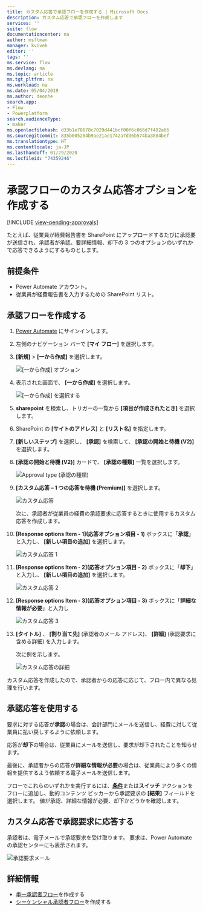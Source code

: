 ```yaml
---
title: カスタム応答で承認フローを作成する | Microsoft Docs
description: カスタム応答で承認フローを作成します
services: ''
suite: flow
documentationcenter: na
author: msftman
manager: kvivek
editor: ''
tags: ''
ms.service: flow
ms.devlang: na
ms.topic: article
ms.tgt_pltfrm: na
ms.workload: na
ms.date: 05/04/2019
ms.author: deonhe
search.app:
- Flow
- Powerplatform
search.audienceType:
- maker
ms.openlocfilehash: d33b1e78678c7029d441bcf00f6c066d7f492a66
ms.sourcegitcommit: 835b005284b9ae21ae1742a7d36b574ba3884bef
ms.translationtype: HT
ms.contentlocale: ja-JP
ms.lasthandoff: 01/29/2020
ms.locfileid: "74359246"
---
```

# <a name="create-custom-response-options-for-approval-flows"></a>承認フローのカスタム応答オプションを作成する
[!INCLUDE [view-pending-approvals](includes/cc-rebrand.md)]

たとえば、従業員が経費報告書を SharePoint にアップロードするたびに承認要が送信され、承認者が承認、要詳細情報、却下の 3 つのオプションのいずれかで応答できるようにするものとします。


## <a name="prerequisites"></a>前提条件

- Power Automate アカウント。
- 従業員が経費報告書を入力するための SharePoint リスト。

## <a name="create-approval-flow"></a>承認フローを作成する
1. [Power Automate](https://flow.microsoft.com) にサインインします。
1. 左側のナビゲーション バーで **[マイ フロー]** を選択します。
1. **[新規]**  >  **[一から作成]** を選択します。

    ![[一から作成] オプション](media/create-approval-response-options/create-approval-response-options.png)

1. 表示された画面で、 **[一から作成]** を選択します。 

    ![[一から作成] を選択する](media/create-approval-response-options/create-from-blank.png)

1. **sharepoint** を検索し、トリガーの一覧から **[項目が作成されたとき]** を選択します。 

1. SharePoint の **[サイトのアドレス]** と **[リスト名]** を指定します。 

1. **[新しいステップ]** を選択し、 **[承認]** を検索して、 **[承認の開始と待機 (V2)]** を選択します。

1. **[承認の開始と待機 (V2)]** カードで、 **[承認の種類]** 一覧を選択します。

    ![Approval type (承認の種類)](media/create-approval-response-options/select-approval-type.png)

1. **[カスタム応答 – 1 つの応答を待機 (Premium)]** を選択します。

    ![カスタム応答](media/create-approval-response-options/select-custom-responses.png)

    次に、承認者が従業員の経費の承認要求に応答するときに使用するカスタム応答を作成します。


1. **[Response options Item - 1]\(応答オプション項目 - 1\)** ボックスに「**承認**」と入力し、 **[新しい項目の追加]** を選択します。 

    ![カスタム応答 1](media/create-approval-response-options/enter-response-1.png)

1. **[Response options Item - 2]\(応答オプション項目 - 2\)** ボックスに「**却下**」と入力し、 **[新しい項目の追加]** を選択します。

    ![カスタム応答 2](media/create-approval-response-options/enter-response-2.png)

1. **[Response options Item - 3]\(応答オプション項目 - 3\)** ボックスに「**詳細な情報が必要**」と入力し

    ![カスタム応答 3](media/create-approval-response-options/enter-response-3.png)   
    

1. **[タイトル]** 、 **[割り当て先]** (承認者のメール アドレス)、 **[詳細]** (承認要求に含める詳細) を入力します。

    次に例を示します。

    ![カスタム応答の詳細](media/create-approval-response-options/enter-title-assigned-to-details.png)


カスタム応答を作成したので、承認者からの応答に応じて、フロー内で異なる処理を行います。


## <a name="use-approval-responses"></a>承認応答を使用する 

要求に対する応答が**承認**の場合は、会計部門にメールを送信し、経費に対して従業員に払い戻しするように依頼します。 

応答が**却下**の場合は、従業員にメールを送信し、要求が却下されたことを知らせます。

最後に、承認者からの応答が**詳細な情報が必要**の場合は、従業員により多くの情報を提供するよう依頼する電子メールを送信します。

フローでこれらのいずれかを実行するには、[**条件**](add-condition.md)または**スイッチ** アクションをフローに追加し、動的コンテンツ ピッカーから承認要求の **[結果]** フィールドを選択します。 値が承認、詳細な情報が必要、却下かどうかを確認します。

## <a name="respond-to-approval-requests-with-a-custom-response"></a>カスタム応答で承認要求に応答する

承認者は、電子メールで承認要求を受け取ります。 要求は、Power Automate の承認センターにも表示されます。 

![承認要求メール](media/create-approval-response-options/approval-request-email.png)

## <a name="learn-more"></a>詳細情報
- [単一承認者フロー](modern-approvals.md)を作成する
- [シーケンシャル承認者フロー](sequential-modern-approvals.md)を作成する
